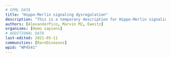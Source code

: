```yaml
---
# GPML DATA
title: "Hippo-Merlin signaling dysregulation"
description: "This is a temporary description for Hippo-Merlin signaling dysregulation"
authors: [AlexanderPico, Marvin M2, Eweitz]
organisms: [Homo sapiens]
# ADDITIONAL DATA
last-edited: 2021-05-11
communities: [RareDiseases]
wpid: "WP4541"
---
```

